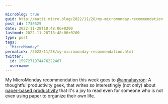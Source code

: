 ```yaml
---

microblog: true
guid: http://matti.micro.blog/2022/11/28/my-micromonday-recommendation.html
post_id: 1738625
date: 2022-11-28T18:48:06+0200
lastmod: 2022-11-28T18:48:06+0200
type: post
tags:
- "MicroMonday"
permalink: /2022/11/28/my-micromonday-recommendation.html
twitter:
  id: 1597271974476222467
  username:
---
```

My MicroMonday recommendation this week goes to [@annahavron](https://micro.blog/annahavron): A thoughtful productivity geek, that writes so interestingly (not only) about [paper-based productivity](https://analogoffice.net) that it's a joy to read even for someone who is not even using paper to organize their own life.
